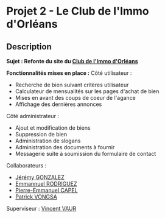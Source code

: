 # Projet 2 - Le Club de l'Immo d'Orléans

## Description
**Sujet : Refonte du site du [Club de l'Immo d'Orléans](https://orleans.leclubdelimmo.fr/)**

**Fonctionnalités mises en place :**
Côté utilisateur :
- Recherche de bien suivant critères utilisateur
- Calculateur de mensualités sur les pages d'achat de bien
- Mises en avant des coups de coeur de l'agance
- Affichage des dernières annonces

Côté administrateur :
- Ajout et modification de biens
- Suppression de bien
- Administration de slogans
- Administration des documents à fournir
- Messagerie suite à soumission du formulaire de contact

Collaborateurs :
- [Jérémy GONZALEZ](https://github.com/JeremyGonzalez31)
- [Emmannuel RODRIGUEZ](https://github.com/Emmanuel-RODRIGUEZ-31)
- [Pierre-Emmanuel CAPEL](https://github.com/PierreCapel)
- [Patrick VONGSA](https://github.com/PatrickVongsa)

Superviseur :
[Vincent VAUR](https://github.com/vincent-vaur)
